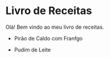 # Livro de Receitas

Olá! Bem vindo ao meu livro de receitas.

- Pirão de Caldo com Franfgo

- Pudim de Leite
